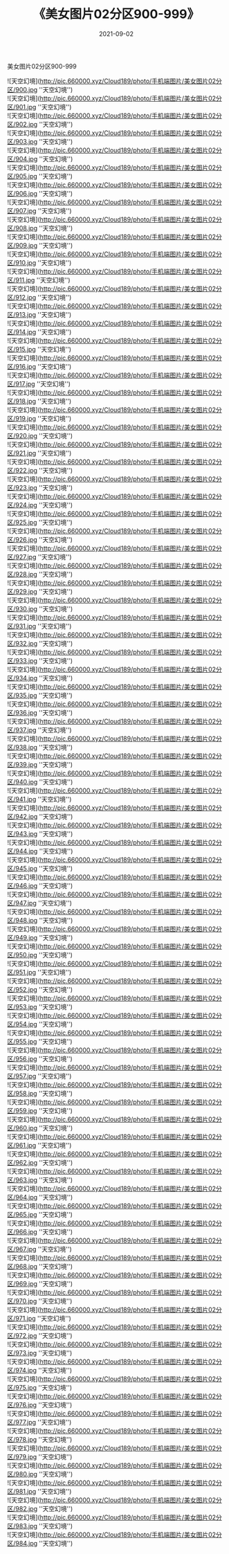 ﻿---
layout: post
title:  《美女图片02分区900-999》
date:   2021-09-02
img: http://pic.660000.xyz/Cloud189/photo/手机端图片/美女图片02分区/000-9.jpg
categories: [美女, 性感, 泳衣]
---

美女图片02分区900-999


![天空幻境](http://pic.660000.xyz/Cloud189/photo/手机端图片/美女图片02分区/900.jpg ''天空幻境'') <br>
![天空幻境](http://pic.660000.xyz/Cloud189/photo/手机端图片/美女图片02分区/901.jpg ''天空幻境'') <br>
![天空幻境](http://pic.660000.xyz/Cloud189/photo/手机端图片/美女图片02分区/902.jpg ''天空幻境'') <br>
![天空幻境](http://pic.660000.xyz/Cloud189/photo/手机端图片/美女图片02分区/903.jpg ''天空幻境'') <br>
![天空幻境](http://pic.660000.xyz/Cloud189/photo/手机端图片/美女图片02分区/904.jpg ''天空幻境'') <br>
![天空幻境](http://pic.660000.xyz/Cloud189/photo/手机端图片/美女图片02分区/905.jpg ''天空幻境'') <br>
![天空幻境](http://pic.660000.xyz/Cloud189/photo/手机端图片/美女图片02分区/906.jpg ''天空幻境'') <br>
![天空幻境](http://pic.660000.xyz/Cloud189/photo/手机端图片/美女图片02分区/907.jpg ''天空幻境'') <br>
![天空幻境](http://pic.660000.xyz/Cloud189/photo/手机端图片/美女图片02分区/908.jpg ''天空幻境'') <br>
![天空幻境](http://pic.660000.xyz/Cloud189/photo/手机端图片/美女图片02分区/909.jpg ''天空幻境'') <br>
![天空幻境](http://pic.660000.xyz/Cloud189/photo/手机端图片/美女图片02分区/910.jpg ''天空幻境'') <br>
![天空幻境](http://pic.660000.xyz/Cloud189/photo/手机端图片/美女图片02分区/911.jpg ''天空幻境'') <br>
![天空幻境](http://pic.660000.xyz/Cloud189/photo/手机端图片/美女图片02分区/912.jpg ''天空幻境'') <br>
![天空幻境](http://pic.660000.xyz/Cloud189/photo/手机端图片/美女图片02分区/913.jpg ''天空幻境'') <br>
![天空幻境](http://pic.660000.xyz/Cloud189/photo/手机端图片/美女图片02分区/914.jpg ''天空幻境'') <br>
![天空幻境](http://pic.660000.xyz/Cloud189/photo/手机端图片/美女图片02分区/915.jpg ''天空幻境'') <br>
![天空幻境](http://pic.660000.xyz/Cloud189/photo/手机端图片/美女图片02分区/916.jpg ''天空幻境'') <br>
![天空幻境](http://pic.660000.xyz/Cloud189/photo/手机端图片/美女图片02分区/917.jpg ''天空幻境'') <br>
![天空幻境](http://pic.660000.xyz/Cloud189/photo/手机端图片/美女图片02分区/918.jpg ''天空幻境'') <br>
![天空幻境](http://pic.660000.xyz/Cloud189/photo/手机端图片/美女图片02分区/919.jpg ''天空幻境'') <br>
![天空幻境](http://pic.660000.xyz/Cloud189/photo/手机端图片/美女图片02分区/920.jpg ''天空幻境'') <br>
![天空幻境](http://pic.660000.xyz/Cloud189/photo/手机端图片/美女图片02分区/921.jpg ''天空幻境'') <br>
![天空幻境](http://pic.660000.xyz/Cloud189/photo/手机端图片/美女图片02分区/922.jpg ''天空幻境'') <br>
![天空幻境](http://pic.660000.xyz/Cloud189/photo/手机端图片/美女图片02分区/923.jpg ''天空幻境'') <br>
![天空幻境](http://pic.660000.xyz/Cloud189/photo/手机端图片/美女图片02分区/924.jpg ''天空幻境'') <br>
![天空幻境](http://pic.660000.xyz/Cloud189/photo/手机端图片/美女图片02分区/925.jpg ''天空幻境'') <br>
![天空幻境](http://pic.660000.xyz/Cloud189/photo/手机端图片/美女图片02分区/926.jpg ''天空幻境'') <br>
![天空幻境](http://pic.660000.xyz/Cloud189/photo/手机端图片/美女图片02分区/927.jpg ''天空幻境'') <br>
![天空幻境](http://pic.660000.xyz/Cloud189/photo/手机端图片/美女图片02分区/928.jpg ''天空幻境'') <br>
![天空幻境](http://pic.660000.xyz/Cloud189/photo/手机端图片/美女图片02分区/929.jpg ''天空幻境'') <br>
![天空幻境](http://pic.660000.xyz/Cloud189/photo/手机端图片/美女图片02分区/930.jpg ''天空幻境'') <br>
![天空幻境](http://pic.660000.xyz/Cloud189/photo/手机端图片/美女图片02分区/931.jpg ''天空幻境'') <br>
![天空幻境](http://pic.660000.xyz/Cloud189/photo/手机端图片/美女图片02分区/932.jpg ''天空幻境'') <br>
![天空幻境](http://pic.660000.xyz/Cloud189/photo/手机端图片/美女图片02分区/933.jpg ''天空幻境'') <br>
![天空幻境](http://pic.660000.xyz/Cloud189/photo/手机端图片/美女图片02分区/934.jpg ''天空幻境'') <br>
![天空幻境](http://pic.660000.xyz/Cloud189/photo/手机端图片/美女图片02分区/935.jpg ''天空幻境'') <br>
![天空幻境](http://pic.660000.xyz/Cloud189/photo/手机端图片/美女图片02分区/936.jpg ''天空幻境'') <br>
![天空幻境](http://pic.660000.xyz/Cloud189/photo/手机端图片/美女图片02分区/937.jpg ''天空幻境'') <br>
![天空幻境](http://pic.660000.xyz/Cloud189/photo/手机端图片/美女图片02分区/938.jpg ''天空幻境'') <br>
![天空幻境](http://pic.660000.xyz/Cloud189/photo/手机端图片/美女图片02分区/939.jpg ''天空幻境'') <br>
![天空幻境](http://pic.660000.xyz/Cloud189/photo/手机端图片/美女图片02分区/940.jpg ''天空幻境'') <br>
![天空幻境](http://pic.660000.xyz/Cloud189/photo/手机端图片/美女图片02分区/941.jpg ''天空幻境'') <br>
![天空幻境](http://pic.660000.xyz/Cloud189/photo/手机端图片/美女图片02分区/942.jpg ''天空幻境'') <br>
![天空幻境](http://pic.660000.xyz/Cloud189/photo/手机端图片/美女图片02分区/943.jpg ''天空幻境'') <br>
![天空幻境](http://pic.660000.xyz/Cloud189/photo/手机端图片/美女图片02分区/944.jpg ''天空幻境'') <br>
![天空幻境](http://pic.660000.xyz/Cloud189/photo/手机端图片/美女图片02分区/945.jpg ''天空幻境'') <br>
![天空幻境](http://pic.660000.xyz/Cloud189/photo/手机端图片/美女图片02分区/946.jpg ''天空幻境'') <br>
![天空幻境](http://pic.660000.xyz/Cloud189/photo/手机端图片/美女图片02分区/947.jpg ''天空幻境'') <br>
![天空幻境](http://pic.660000.xyz/Cloud189/photo/手机端图片/美女图片02分区/948.jpg ''天空幻境'') <br>
![天空幻境](http://pic.660000.xyz/Cloud189/photo/手机端图片/美女图片02分区/949.jpg ''天空幻境'') <br>
![天空幻境](http://pic.660000.xyz/Cloud189/photo/手机端图片/美女图片02分区/950.jpg ''天空幻境'') <br>
![天空幻境](http://pic.660000.xyz/Cloud189/photo/手机端图片/美女图片02分区/951.jpg ''天空幻境'') <br>
![天空幻境](http://pic.660000.xyz/Cloud189/photo/手机端图片/美女图片02分区/952.jpg ''天空幻境'') <br>
![天空幻境](http://pic.660000.xyz/Cloud189/photo/手机端图片/美女图片02分区/953.jpg ''天空幻境'') <br>
![天空幻境](http://pic.660000.xyz/Cloud189/photo/手机端图片/美女图片02分区/954.jpg ''天空幻境'') <br>
![天空幻境](http://pic.660000.xyz/Cloud189/photo/手机端图片/美女图片02分区/955.jpg ''天空幻境'') <br>
![天空幻境](http://pic.660000.xyz/Cloud189/photo/手机端图片/美女图片02分区/956.jpg ''天空幻境'') <br>
![天空幻境](http://pic.660000.xyz/Cloud189/photo/手机端图片/美女图片02分区/957.jpg ''天空幻境'') <br>
![天空幻境](http://pic.660000.xyz/Cloud189/photo/手机端图片/美女图片02分区/958.jpg ''天空幻境'') <br>
![天空幻境](http://pic.660000.xyz/Cloud189/photo/手机端图片/美女图片02分区/959.jpg ''天空幻境'') <br>
![天空幻境](http://pic.660000.xyz/Cloud189/photo/手机端图片/美女图片02分区/960.jpg ''天空幻境'') <br>
![天空幻境](http://pic.660000.xyz/Cloud189/photo/手机端图片/美女图片02分区/961.jpg ''天空幻境'') <br>
![天空幻境](http://pic.660000.xyz/Cloud189/photo/手机端图片/美女图片02分区/962.jpg ''天空幻境'') <br>
![天空幻境](http://pic.660000.xyz/Cloud189/photo/手机端图片/美女图片02分区/963.jpg ''天空幻境'') <br>
![天空幻境](http://pic.660000.xyz/Cloud189/photo/手机端图片/美女图片02分区/964.jpg ''天空幻境'') <br>
![天空幻境](http://pic.660000.xyz/Cloud189/photo/手机端图片/美女图片02分区/965.jpg ''天空幻境'') <br>
![天空幻境](http://pic.660000.xyz/Cloud189/photo/手机端图片/美女图片02分区/966.jpg ''天空幻境'') <br>
![天空幻境](http://pic.660000.xyz/Cloud189/photo/手机端图片/美女图片02分区/967.jpg ''天空幻境'') <br>
![天空幻境](http://pic.660000.xyz/Cloud189/photo/手机端图片/美女图片02分区/968.jpg ''天空幻境'') <br>
![天空幻境](http://pic.660000.xyz/Cloud189/photo/手机端图片/美女图片02分区/969.jpg ''天空幻境'') <br>
![天空幻境](http://pic.660000.xyz/Cloud189/photo/手机端图片/美女图片02分区/970.jpg ''天空幻境'') <br>
![天空幻境](http://pic.660000.xyz/Cloud189/photo/手机端图片/美女图片02分区/971.jpg ''天空幻境'') <br>
![天空幻境](http://pic.660000.xyz/Cloud189/photo/手机端图片/美女图片02分区/972.jpg ''天空幻境'') <br>
![天空幻境](http://pic.660000.xyz/Cloud189/photo/手机端图片/美女图片02分区/973.jpg ''天空幻境'') <br>
![天空幻境](http://pic.660000.xyz/Cloud189/photo/手机端图片/美女图片02分区/974.jpg ''天空幻境'') <br>
![天空幻境](http://pic.660000.xyz/Cloud189/photo/手机端图片/美女图片02分区/975.jpg ''天空幻境'') <br>
![天空幻境](http://pic.660000.xyz/Cloud189/photo/手机端图片/美女图片02分区/976.jpg ''天空幻境'') <br>
![天空幻境](http://pic.660000.xyz/Cloud189/photo/手机端图片/美女图片02分区/977.jpg ''天空幻境'') <br>
![天空幻境](http://pic.660000.xyz/Cloud189/photo/手机端图片/美女图片02分区/978.jpg ''天空幻境'') <br>
![天空幻境](http://pic.660000.xyz/Cloud189/photo/手机端图片/美女图片02分区/979.jpg ''天空幻境'') <br>
![天空幻境](http://pic.660000.xyz/Cloud189/photo/手机端图片/美女图片02分区/980.jpg ''天空幻境'') <br>
![天空幻境](http://pic.660000.xyz/Cloud189/photo/手机端图片/美女图片02分区/981.jpg ''天空幻境'') <br>
![天空幻境](http://pic.660000.xyz/Cloud189/photo/手机端图片/美女图片02分区/982.jpg ''天空幻境'') <br>
![天空幻境](http://pic.660000.xyz/Cloud189/photo/手机端图片/美女图片02分区/983.jpg ''天空幻境'') <br>
![天空幻境](http://pic.660000.xyz/Cloud189/photo/手机端图片/美女图片02分区/984.jpg ''天空幻境'') <br>
